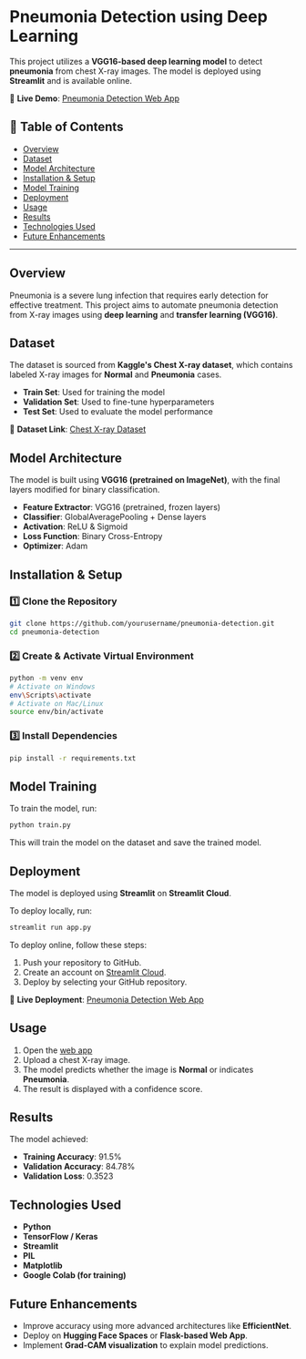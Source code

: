 # Pneumonia Detection using Deep Learning

This project utilizes a **VGG16-based deep learning model** to detect **pneumonia** from chest X-ray images. The model is deployed using **Streamlit** and is available online.

🔗 **Live Demo**: [Pneumonia Detection Web App](https://pneumonia-disease-detection.streamlit.app/)

## 📌 Table of Contents
- [Overview](#overview)
- [Dataset](#dataset)
- [Model Architecture](#model-architecture)
- [Installation & Setup](#installation--setup)
- [Model Training](#model-training)
- [Deployment](#deployment)
- [Usage](#usage)
- [Results](#results)
- [Technologies Used](#technologies-used)
- [Future Enhancements](#future-enhancements)

---

## Overview
Pneumonia is a severe lung infection that requires early detection for effective treatment. This project aims to automate pneumonia detection from X-ray images using **deep learning** and **transfer learning (VGG16)**.

## Dataset
The dataset is sourced from **Kaggle's Chest X-ray dataset**, which contains labeled X-ray images for **Normal** and **Pneumonia** cases.

- **Train Set**: Used for training the model
- **Validation Set**: Used to fine-tune hyperparameters
- **Test Set**: Used to evaluate the model performance

📌 **Dataset Link**: [Chest X-ray Dataset](https://www.kaggle.com/paultimothymooney/chest-xray-pneumonia)

## Model Architecture
The model is built using **VGG16 (pretrained on ImageNet)**, with the final layers modified for binary classification.

- **Feature Extractor**: VGG16 (pretrained, frozen layers)
- **Classifier**: GlobalAveragePooling + Dense layers
- **Activation**: ReLU & Sigmoid
- **Loss Function**: Binary Cross-Entropy
- **Optimizer**: Adam

## Installation & Setup
### 1️⃣ Clone the Repository
```sh
git clone https://github.com/yourusername/pneumonia-detection.git
cd pneumonia-detection
```

### 2️⃣ Create & Activate Virtual Environment
```sh
python -m venv env
# Activate on Windows
env\Scripts\activate
# Activate on Mac/Linux
source env/bin/activate
```

### 3️⃣ Install Dependencies
```sh
pip install -r requirements.txt
```

## Model Training
To train the model, run:
```sh
python train.py
```
This will train the model on the dataset and save the trained model.

## Deployment
The model is deployed using **Streamlit** on **Streamlit Cloud**.

To deploy locally, run:
```sh
streamlit run app.py
```

To deploy online, follow these steps:
1. Push your repository to GitHub.
2. Create an account on [Streamlit Cloud](https://share.streamlit.io/).
3. Deploy by selecting your GitHub repository.

🔗 **Live Deployment**: [Pneumonia Detection Web App](https://pneumonia-disease-detection.streamlit.app/)

## Usage
1. Open the [web app](https://pneumonia-disease-detection.streamlit.app/)
2. Upload a chest X-ray image.
3. The model predicts whether the image is **Normal** or indicates **Pneumonia**.
4. The result is displayed with a confidence score.

## Results
The model achieved:
- **Training Accuracy**: 91.5%
- **Validation Accuracy**: 84.78%
- **Validation Loss**: 0.3523

## Technologies Used
- **Python**
- **TensorFlow / Keras**
- **Streamlit**
- **PIL**
- **Matplotlib**
- **Google Colab (for training)**

## Future Enhancements
- Improve accuracy using more advanced architectures like **EfficientNet**.
- Deploy on **Hugging Face Spaces** or **Flask-based Web App**.
- Implement **Grad-CAM visualization** to explain model predictions.

